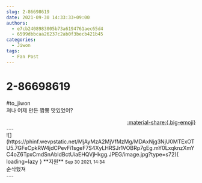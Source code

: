 ```yaml
---
slug: 2-86698619
date: 2021-09-30 14:33:33+09:00
authors:
  - e7cb2408983005b73a6194761aec65d4
  - 6599dbbcaa26237c2ab0f3becb421b45
categories:
  - Jiwon
tags:
  - Fan Post
---
```


# 2-86698619

<div class="post-container" markdown="1">
<div class="content-container md-sidebar__scrollwrap" markdown="1">

\#to_jiwon<br>져나 어제 만든 짬뽕 맛있었어?

</div>
</div>

<div style="text-align: right;" markdown="1">
<a href="https://weverse.io/fromis9/fanpost/2-86698619" style="text-align: right;">:material-share:{.big-emoji}</a>
</div>
---

<div class="comments-container md-sidebar__scrollwrap" markdown="1">
<div class="comment" markdown="1">
<div class='id-container' markdown="1">
![](https://phinf.wevpstatic.net/MjAyMzA2MjVfMzMg/MDAxNjg3NjU0MTExOTU5.7GFeCpkRW4jdCPevFi1sgeF7S4XyLHRSJr1VOBRp7gEg.mY0LxqknzXmYC4oZ6TpxCmdSnAbldBctUiaEHQVjHkgg.JPEG/image.jpg?type=s72){ loading=lazy }
**<span class="artist">지원</span>** <small>Sep 30 2021, 14:34</small><br>
</div>
<div class='comment-body' markdown="1">
순삭했져
</div>
</div>
</div>
---
